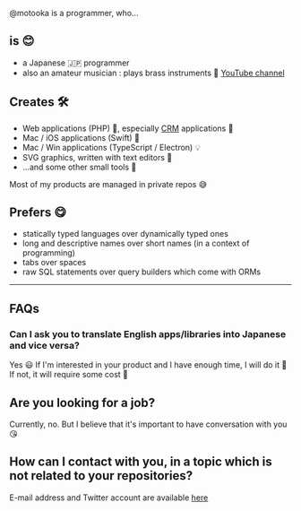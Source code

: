 @motooka is a programmer, who...

## is 😊
- a Japanese 🇯🇵 programmer
- also an amateur musician : plays brass instruments 🎺 [YouTube channel](https://www.youtube.com/channel/UCbdwwQNRq0UvDp1OhWzd7IA)

## Creates 🛠
- Web applications (PHP) 🐘, especially [CRM](https://en.wikipedia.org/wiki/Customer_relationship_management) applications 🤝
- Mac / iOS applications (Swift) 🍎
- Mac / Win applications (TypeScript / Electron) 💡
- SVG graphics, written with text editors 📝
- ...and some other small tools 🐜

Most of my products are managed in private repos 😅

## Prefers 😋
- statically typed languages over dynamically typed ones
- long and descriptive names over short names (in a context of programming)
- tabs over spaces
- raw SQL statements over query builders which come with ORMs

----

## FAQs

### Can I ask you to translate English apps/libraries into Japanese and vice versa?
Yes 😃
If I'm interested in your product and I have enough time, I will do it 💪
If not, it will require some cost 🤑

## Are you looking for a job?
Currently, no.
But I believe that it's important to have conversation with you 😘

## How can I contact with you, in a topic which is not related to your repositories?
E-mail address and Twitter account are available [here](https://www.tmotooka.com/contacts.html)
